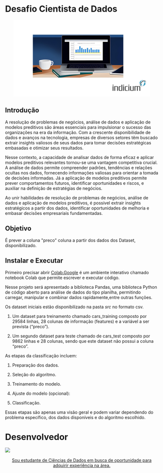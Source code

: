 # Desafio Cientista de Dados

<div align="center">
  <img src="asset/capa_github.png" width="450"/>
  
</div>

## Introdução 
A resolução de problemas de negócios, análise de dados e aplicação de modelos preditivos são áreas essenciais para impulsionar o sucesso das organizações na era da informação. Com a crescente disponibilidade de dados e avanços na tecnologia, empresas de diversos setores têm buscado extrair insights valiosos de seus dados para tomar decisões estratégicas embasadas e otimizar seus resultados.

Nesse contexto, a capacidade de analisar dados de forma eficaz e aplicar modelos preditivos relevantes tornou-se uma vantagem competitiva crucial. A análise de dados permite compreender padrões, tendências e relações ocultas nos dados, fornecendo informações valiosas para orientar a tomada de decisões informadas. Já a aplicação de modelos preditivos permite prever comportamentos futuros, identificar oportunidades e riscos, e auxiliar na definição de estratégias de negócios.

Ao unir habilidades de resolução de problemas de negócios, análise de dados e aplicação de modelos preditivos, é possível extrair insights estratégicos a partir dos dados, identificar oportunidades de melhoria e embasar decisões empresariais fundamentadas.

## Objetivo

É prever a coluna "preco" coluna a partir dos dados dos Dataset, disponibilizado. 


## Instalar e Executar

Primeiro precisar abrir [Colab.Google](https://colab.research.google.com/) é um ambiente interativo chamado notebook Colab que permite escrever e executar código.

Nesse projeto será apresentado a biblioteca Pandas, uma biblioteca Python de código aberto para análise de dados do tipo planilha, permitindo carregar, manipular e combinar dados rapidamente,entre outras funções. 

Os dataset iniciais estão disponibilizado na pasta *src* no formato csv. 

1. Um dataset para treinamento chamado cars_training composto por 29584 linhas, 28 colunas de informação (features) e a variável a ser prevista (“preco”). 

2. Um segundo dataset para teste chamado de cars_test composto por  9862 linhas e 28 colunas, sendo que este dataset não possui a coluna “preco”. 



As etapas da classificação incluem:

1. Preparação dos dados.

2. Seleção do algoritmo.

3. Treinamento do modelo.

4. Ajuste do modelo (opcional): 

5. Classificação.

Essas etapas são apenas uma visão geral e podem variar dependendo do problema específico, dos dados disponíveis e do algoritmo escolhido. 

# Desenvolvedor


[<img src="https://avatars.githubusercontent.com/u/88354075?v=4" width=115><br><sub><div align="center"> Sou estudante de Ciências de Dados em busca de oportunidade para adquirir experiência na área.  </sub>](https://github.com/KellyPLSilva) 

